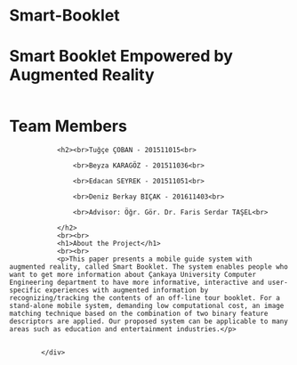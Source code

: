 # Smart-Booklet
<html>
<head>
	
</head>
<body>
	<div>
				<h1>Smart Booklet Empowered by Augmented Reality</h1>
				<img src="images/runner's-foot.png" alt="">
				<h1>Team Members</h1>
				
				<h2><br>Tuğçe ÇOBAN - 201511015<br>

					<br>Beyza KARAGÖZ - 201511036<br>

					<br>Edacan SEYREK - 201511051<br>

					<br>Deniz Berkay BIÇAK - 201611403<br>

					<br>Advisor: Öğr. Gör. Dr. Faris Serdar TAŞEL<br>

				</h2>
				<br><br>
				<h1>About the Project</h1>
				<br><br>
				<p>This paper presents a mobile guide system with augmented reality, called Smart Booklet. The system enables people who want to get more information about Çankaya University Computer Engineering department to have more informative, interactive and user-specific experiences with augmented information by recognizing/tracking the contents of an off-line tour booklet. For a stand-alone mobile system, demanding low computational cost, an image matching technique based on the combination of two binary feature descriptors are applied. Our proposed system can be applicable to many areas such as education and entertainment industries.</p>
				
				
			</div>
</body>
</html>
